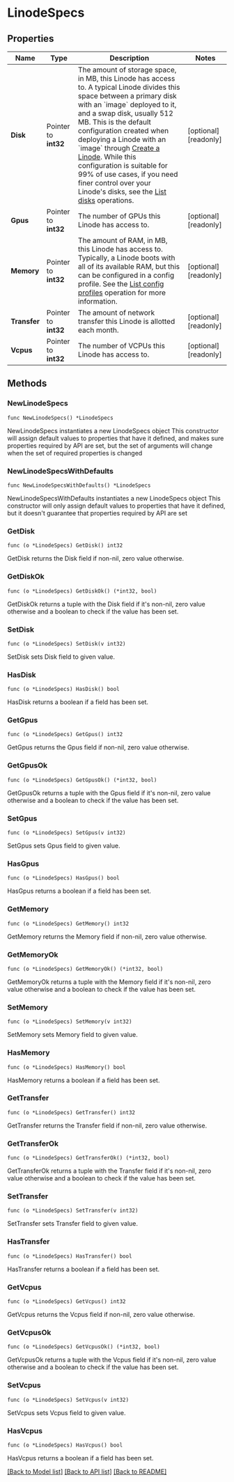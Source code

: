 # LinodeSpecs

## Properties

Name | Type | Description | Notes
------------ | ------------- | ------------- | -------------
**Disk** | Pointer to **int32** | The amount of storage space, in MB, this Linode has access to. A typical Linode divides this space between a primary disk with an &#x60;image&#x60; deployed to it, and a swap disk, usually 512 MB. This is the default configuration created when deploying a Linode with an &#x60;image&#x60; through [Create a Linode](https://techdocs.akamai.com/linode-api/reference/post-linode-instance). While this configuration is suitable for 99% of use cases, if you need finer control over your Linode&#39;s disks, see the [List disks](https://techdocs.akamai.com/linode-api/reference/get-linode-disks) operations. | [optional] [readonly] 
**Gpus** | Pointer to **int32** | The number of GPUs this Linode has access to. | [optional] [readonly] 
**Memory** | Pointer to **int32** | The amount of RAM, in MB, this Linode has access to.  Typically, a Linode boots with all of its available RAM, but this can be configured in a config profile. See the [List config profiles](https://techdocs.akamai.com/linode-api/reference/get-linode-configs) operation for more information. | [optional] [readonly] 
**Transfer** | Pointer to **int32** | The amount of network transfer this Linode is allotted each month. | [optional] [readonly] 
**Vcpus** | Pointer to **int32** | The number of VCPUs this Linode has access to. | [optional] [readonly] 

## Methods

### NewLinodeSpecs

`func NewLinodeSpecs() *LinodeSpecs`

NewLinodeSpecs instantiates a new LinodeSpecs object
This constructor will assign default values to properties that have it defined,
and makes sure properties required by API are set, but the set of arguments
will change when the set of required properties is changed

### NewLinodeSpecsWithDefaults

`func NewLinodeSpecsWithDefaults() *LinodeSpecs`

NewLinodeSpecsWithDefaults instantiates a new LinodeSpecs object
This constructor will only assign default values to properties that have it defined,
but it doesn't guarantee that properties required by API are set

### GetDisk

`func (o *LinodeSpecs) GetDisk() int32`

GetDisk returns the Disk field if non-nil, zero value otherwise.

### GetDiskOk

`func (o *LinodeSpecs) GetDiskOk() (*int32, bool)`

GetDiskOk returns a tuple with the Disk field if it's non-nil, zero value otherwise
and a boolean to check if the value has been set.

### SetDisk

`func (o *LinodeSpecs) SetDisk(v int32)`

SetDisk sets Disk field to given value.

### HasDisk

`func (o *LinodeSpecs) HasDisk() bool`

HasDisk returns a boolean if a field has been set.

### GetGpus

`func (o *LinodeSpecs) GetGpus() int32`

GetGpus returns the Gpus field if non-nil, zero value otherwise.

### GetGpusOk

`func (o *LinodeSpecs) GetGpusOk() (*int32, bool)`

GetGpusOk returns a tuple with the Gpus field if it's non-nil, zero value otherwise
and a boolean to check if the value has been set.

### SetGpus

`func (o *LinodeSpecs) SetGpus(v int32)`

SetGpus sets Gpus field to given value.

### HasGpus

`func (o *LinodeSpecs) HasGpus() bool`

HasGpus returns a boolean if a field has been set.

### GetMemory

`func (o *LinodeSpecs) GetMemory() int32`

GetMemory returns the Memory field if non-nil, zero value otherwise.

### GetMemoryOk

`func (o *LinodeSpecs) GetMemoryOk() (*int32, bool)`

GetMemoryOk returns a tuple with the Memory field if it's non-nil, zero value otherwise
and a boolean to check if the value has been set.

### SetMemory

`func (o *LinodeSpecs) SetMemory(v int32)`

SetMemory sets Memory field to given value.

### HasMemory

`func (o *LinodeSpecs) HasMemory() bool`

HasMemory returns a boolean if a field has been set.

### GetTransfer

`func (o *LinodeSpecs) GetTransfer() int32`

GetTransfer returns the Transfer field if non-nil, zero value otherwise.

### GetTransferOk

`func (o *LinodeSpecs) GetTransferOk() (*int32, bool)`

GetTransferOk returns a tuple with the Transfer field if it's non-nil, zero value otherwise
and a boolean to check if the value has been set.

### SetTransfer

`func (o *LinodeSpecs) SetTransfer(v int32)`

SetTransfer sets Transfer field to given value.

### HasTransfer

`func (o *LinodeSpecs) HasTransfer() bool`

HasTransfer returns a boolean if a field has been set.

### GetVcpus

`func (o *LinodeSpecs) GetVcpus() int32`

GetVcpus returns the Vcpus field if non-nil, zero value otherwise.

### GetVcpusOk

`func (o *LinodeSpecs) GetVcpusOk() (*int32, bool)`

GetVcpusOk returns a tuple with the Vcpus field if it's non-nil, zero value otherwise
and a boolean to check if the value has been set.

### SetVcpus

`func (o *LinodeSpecs) SetVcpus(v int32)`

SetVcpus sets Vcpus field to given value.

### HasVcpus

`func (o *LinodeSpecs) HasVcpus() bool`

HasVcpus returns a boolean if a field has been set.


[[Back to Model list]](../README.md#documentation-for-models) [[Back to API list]](../README.md#documentation-for-api-endpoints) [[Back to README]](../README.md)


